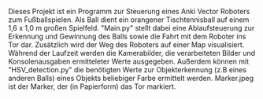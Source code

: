 Dieses Projekt ist ein Programm zur Steuerung eines Anki Vector Roboters zum Fußballspielen. Als Ball dient ein orangener Tischtennisball auf einem 1,6 x 1,0 m großen Spielfeld. "Main.py" stellt dabei eine Ablaufsteuerung zur Erkennung und Gewinnung des Balls sowie die Fahrt mit dem Roboter ins Tor dar. Zusätzlich wird der Weg des Roboters auf einer Map visualisiert. Während der Laufzeit werden die Kamerabilder, die verarbeiteten Bilder und Konsolenausgaben ermitteleter Werte ausgegeben. Außerdem können mit "HSV_detection.py" die benötigten Werte zur Objekterkennung (z.B eines anderen Balls) eines Objekts beliebiger Farbe ermittelt werden. Marker.jpeg ist der Marker, der (in Papierform) das Tor markiert.
